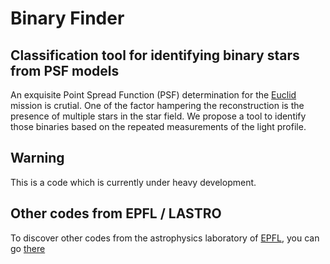# Binary Finder
## Classification tool for identifying binary stars from PSF models

An exquisite Point Spread Function (PSF) determination for the [Euclid](http://www.euclid-ec.org/) mission is crutial. One of the factor hampering the reconstruction is the presence of multiple stars in the star field. We propose a tool to identify those binaries based on the repeated measurements of the light profile.

## Warning
This is a code which is currently under heavy development.

## Other codes from EPFL / LASTRO

To discover other codes from the astrophysics laboratory of [EPFL](http://www.epfl.ch), you can go [there](http://lastro.epfl.ch/software)
